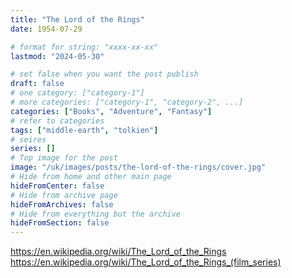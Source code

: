 ```yaml
---
title: "The Lord of the Rings"
date: 1954-07-29

# format for string: "xxxx-xx-xx"
lastmod: "2024-05-30"

# set false when you want the post publish
draft: false
# one category: ["category-1"]
# more categories: ["category-1", "category-2", ...]
categories: ["Books", "Adventure", "Fantasy"]
# refer to categories
tags: ["middle-earth", "tolkien"]
# seires
series: []
# Top image for the post
image: "/uk/images/posts/the-lord-of-the-rings/cover.jpg"
# Hide from home and other main page
hideFromCenter: false
# Hide from archive page
hideFromArchives: false
# Hide from everything but the archive
hideFromSection: false
---
```

https://en.wikipedia.org/wiki/The_Lord_of_the_Rings
https://en.wikipedia.org/wiki/The_Lord_of_the_Rings_(film_series)
<!--more-->